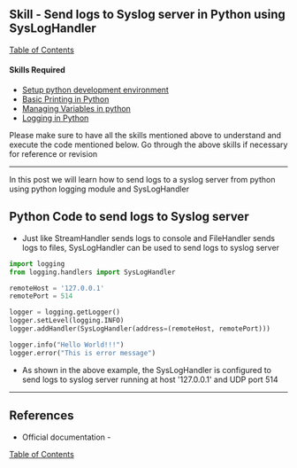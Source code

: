 ## Skill - Send logs to Syslog server in Python using SysLogHandler

[Table of Contents](https://nagasudhir.blogspot.com/2020/04/taming-python-table-of-contents.html)

#### Skills Required
* [Setup python development environment](https://nagasudhir.blogspot.com/2020/04/setup-python-development-environment_14.html)
* [Basic Printing in Python](https://nagasudhir.blogspot.com/2020/04/basic-printing-in-python.html)
* [Managing Variables in python](https://nagasudhir.blogspot.com/2020/04/managing-variables-in-python.html)
* [Logging in Python](https://nagasudhir.blogspot.com/2022/11/logging-in-python.html)

Please make sure to have all the skills mentioned above to understand and execute the code mentioned below. Go through the above skills if necessary for reference or revision

<hr>

In this post we will learn how to send logs to a syslog server from python using python logging module and SysLogHandler

## Python Code to send logs to Syslog server 
* Just like StreamHandler sends logs to console and FileHandler sends logs to files, SysLogHandler can be used to send logs to syslog server

```py
import logging
from logging.handlers import SysLogHandler

remoteHost = '127.0.0.1'
remotePort = 514

logger = logging.getLogger()
logger.setLevel(logging.INFO)
logger.addHandler(SysLogHandler(address=(remoteHost, remotePort)))

logger.info("Hello World!!!")
logger.error("This is error message")

```

* As shown in the above example, the SysLogHandler is configured to send logs to syslog server running at host '127.0.0.1' and UDP port 514

<hr/>

## References
* Official documentation - 

[Table of Contents](https://nagasudhir.blogspot.com/2020/04/taming-python-table-of-contents.html)
<!--stackedit_data:
eyJoaXN0b3J5IjpbMTcxNjY4OTM0OSwtMTA1MjIyMTM3MCwtMT
MwMDQzNTAsNDczNzgzNjEzLC0xMzIxMzE1ODA5LC0xOTI0NDk1
ODYzLDc0NTI1MDA1MCwtMTAwNzg5MjgzMywtNjI3Nzg0NTE4LC
04ODAzNTU3NzgsLTEyNTAyNTcxNzddfQ==
-->